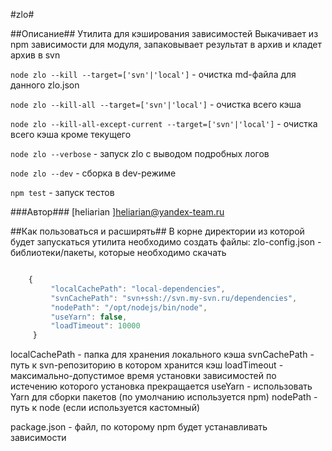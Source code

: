 #zlo#

##Описание##
Утилита для кэширования зависимостей
Выкачивает из npm зависимости для модуля, запаковывает результат в архив и кладет архив в svn

`node zlo --kill --target=['svn'|'local']`  - очистка md-файла для данного zlo.json

`node zlo --kill-all --target=['svn'|'local']`  - очистка всего кэша

`node zlo --kill-all-except-current --target=['svn'|'local']`  - очистка всего кэша кроме текущего

`node zlo --verbose` - запуск zlo с выводом подробных логов

`node zlo --dev` - сборка в dev-режиме

`npm test`  - запуск тестов


###Автор###
[heliarian ]<heliarian@yandex-team.ru>

##Как пользоваться и расширять##
В корне директории из которой будет запускаться утилита необходимо создать файлы:
 zlo-config.json - библиотеки/пакеты, которые необходимо скачать

```javascript

    {
         "localCachePath": "local-dependencies",
         "svnCachePath": "svn+ssh://svn.my-svn.ru/dependencies",
         "nodePath": "/opt/nodejs/bin/node",
         "useYarn": false,
         "loadTimeout": 10000
     }

```
localCachePath - папка для хранения локального кэша
svnCachePath - путь к svn-репозиторию в котором хранится кэш
loadTimeout - максимально-допустимое время установки зависимостей по истечению которого установка прекращается
useYarn - использовать Yarn для сборки пакетов (по умолчанию используется npm)
nodePath - путь к node (если используется кастомный)

package.json - файл, по которому npm будет устанавливать зависимости
